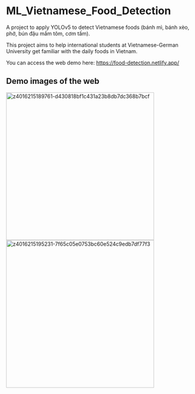 # ML_Vietnamese_Food_Detection
A project to apply YOLOv5 to detect Vietnamese foods (bánh mì, bánh xèo, phở, bún đậu mắm tôm, cơm tấm). 

This project aims to help international students at Vietnamese-German University get familiar with the daily foods in Vietnam.

You can access the web demo here: https://food-detection.netlify.app/

## Demo images of the web
<a href="https://ibb.co/K603wzJ"><img src="https://i.ibb.co/b1W8JRk/z4016215189761-d430818bf1c431a23b8db7dc368b7bcf.jpg" alt="z4016215189761-d430818bf1c431a23b8db7dc368b7bcf" border="0" style="width:400px;"></a>
<a href="https://ibb.co/WH5YJgm"><img src="https://i.ibb.co/4Ft5rPh/z4016215195231-7f65c05e0753bc60e524c9edb7df77f3.jpg" alt="z4016215195231-7f65c05e0753bc60e524c9edb7df77f3" border="0" style="width:400px;"/></a>
